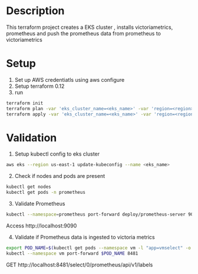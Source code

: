 
# Description

This terraform project creates a EKS cluster , installs victoriametrics, prometheus and push the prometheus data from prometheus to victoriametrics


# Setup


1. Set up AWS credentiatls using aws configure
2. Setup terraform 0.12
3. run 
```sh
terraform init
terraform plan -var 'eks_cluster_name=<eks_name>' -var 'region=<region>'
terraform apply -var 'eks_cluster_name=<eks_name>' -var 'region=<region>'
```


# Validation 
1. Setup kubectl config to eks cluster
```sh
aws eks --region us-east-1 update-kubeconfig --name <eks_name>
```
2. Check if nodes and pods are present 
```sh
kubectl get nodes
kubectl get pods -n prometheus
```
3. Validate Prometheus
```sh
kubectl --namespace=prometheus port-forward deploy/prometheus-server 9090
```
Access http://localhost:9090

4. Validate if Prometheus data is ingested to victoria metrics
```sh
export POD_NAME=$(kubectl get pods --namespace vm -l "app=vmselect" -o jsonpath="{.items[0].metadata.name}")
kubectl --namespace vm port-forward $POD_NAME 8481

```
GET http://localhost:8481/select/0/prometheus/api/v1/labels
